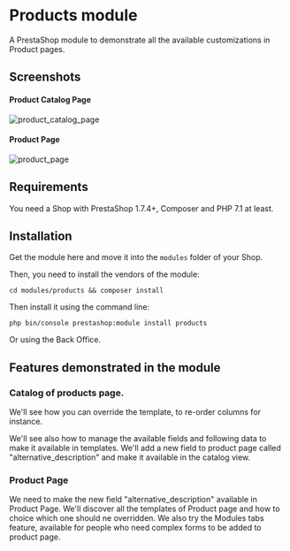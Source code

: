 # Products module

A PrestaShop module to demonstrate all the available customizations in Product pages.

## Screenshots

#### Product Catalog Page

![product_catalog_page](https://user-images.githubusercontent.com/1247388/41238053-5811dace-6d95-11e8-89f9-a85698a93422.png)

#### Product Page

![product_page](https://user-images.githubusercontent.com/1247388/41245569-a582b838-6da8-11e8-890c-3aeeffc325bf.png)

## Requirements

You need a Shop with PrestaShop 1.7.4+, Composer and PHP 7.1 at least.

## Installation

Get the module here and move it into the `modules` folder of your Shop.

Then, you need to install the vendors of the module:

``
cd modules/products && composer install
``

Then install it using the command line:

``
php bin/console prestashop:module install products
``

Or using the Back Office.

## Features demonstrated in the module

### Catalog of products page.

We'll see how you can override the template, to re-order columns for instance.

We'll see also how to manage the available fields and following data to make it available
in templates. We'll add a new field to product page called "alternative_description" and make it
available in the catalog view.

### Product Page

We need to make the new field "alternative_description" available in Product Page.
We'll discover all the templates of Product page and how to choice which one should
ne overridden. We also try the Modules tabs feature, available for people
who need complex forms to be added to product page. 